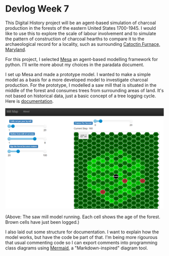# Devlog Week 7

This Digital History project will be an agent-based simulation of charcoal production in the forests of the eastern United States 1700-1945. I would like to use this to explore the scale of labour involvement and to simulate the pattern of construction of charcoal hearths to compare it to the archaeological record for a locality, such as surrounding [Catoctin Furnace, Maryland](https://www.nps.gov/cato/learn/historyculture/furnace.htm). 

For this project, I selected [Mesa](https://mesa.readthedocs.io/en/stable/index.html) an agent-based modelling framework for python. I'll write more about my choices in the paradata document.

I set up Mesa and made a prototype model. I wanted to make a simple model as a basis for a more developed model to investigate charcoal production. For the prototype, I modelled a saw mill that is situated in the middle of the forest and consumes trees from surrounding areas of land. It's not based on historical data, just a basic concept of a tree logging cycle. Here is [documentation](https://jeffblackadar.github.io/hist5706_digital_history/doc_mill.html).

![Mill map screen shot.](mill_map.png)

(Above: The saw mill model running. Each cell shows the age of the forest. Brown cells have just been logged.)

I also laid out some structure for documentation. I want to explain how the model works, but have the code be part of that. I'm being more rigourous that usual commenting code so I can export comments into programming class diagrams using [Mermaid](https://mermaid-js.github.io/mermaid/#/classDiagram), a "Markdown-inspired" diagram tool.
